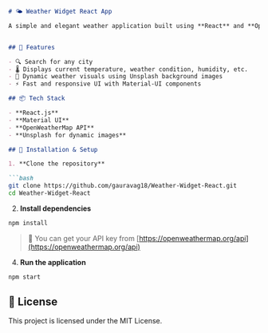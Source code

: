 
````markdown
# 🌤️ Weather Widget React App

A simple and elegant weather application built using **React** and **OpenWeatherMap API**, that allows users to get real-time weather updates for any city around the world.


## 🚀 Features

- 🔍 Search for any city
- 🌡️ Displays current temperature, weather condition, humidity, etc.
- 🌇 Dynamic weather visuals using Unsplash background images
- ⚡ Fast and responsive UI with Material-UI components

## 📦 Tech Stack

- **React.js**
- **Material UI**
- **OpenWeatherMap API**
- **Unsplash for dynamic images**

## 🔧 Installation & Setup

1. **Clone the repository**

```bash
git clone https://github.com/gauravag18/Weather-Widget-React.git
cd Weather-Widget-React
````

2. **Install dependencies**

```bash
npm install
```

> 🔑 You can get your API key from [https://openweathermap.org/api](https://openweathermap.org/api)

4. **Run the application**

```bash
npm start
```

## 📃 License

This project is licensed under the MIT License.
